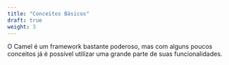 ```yaml
---
title: "Conceitos Básicos"
draft: true
weight: 3
---
```


O Camel é um framework bastante poderoso, mas com alguns poucos conceitos já é possível utilizar uma grande parte de suas funcionalidades.